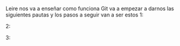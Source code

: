 Leire nos va a enseñar como funciona Git
va a empezar a darnos las siguientes pautas y los pasos a seguir van a ser estos
1:

2:

3: